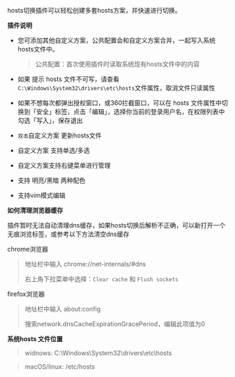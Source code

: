 
hosts切换插件可以轻松创建多套hosts方案，并快速进行切换。

**插件说明**

- 您可添加其他自定义方案，公共配置会和自定义方案合并，一起写入系统hosts文件中。
	
	> 公共配置：首次使用插件时读取系统现有hosts文件中的内容

- 如果 提示 hosts 文件不可写，请查看 `C:\Windows\System32\drivers\etc\hosts`文件属性，取消文件只读属性

- 如果不想每次都弹出授权窗口，或360拦截窗口，可以在 hosts 文件属性中切换到「安全」标签，点击「编辑」，选择你当前的登录用户名，在权限列表中勾选「写入」，保存退出

- `双击`自定义方案 更新hosts文件

- 自定义方案 支持单选/多选

- 自定义方案支持右键菜单进行管理

- 支持 明亮/黑暗 两种配色

- 支持vim模式编辑

**如何清理浏览器缓存**

插件暂时无法自动清理dns缓存，如果hosts切换后解析不正确，可以新打开一个无痕浏览标签，或参考以下方法清空dns缓存

chrome浏览器

> 地址栏中输入 chrome://net-internals/#dns
> 
> 右上角下拉菜单中选择：`Clear cache` 和 `Flush sockets`

firefox浏览器

> 地址栏中输入 about:config 
> 
> 搜索network.dnsCacheExpirationGracePeriod，编辑此项值为0

**系统hosts 文件位置**

> widnows: C:\Windows\System32\drivers\etc\hosts
   
> macOS/linux: /etc/hosts
